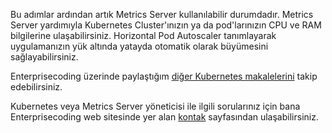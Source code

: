 Bu adımlar ardından artık Metrics Server kullanılabilir durumdadır. Metrics Server yardımıyla Kubernetes Cluster'ınızın ya da pod'larınızın CPU ve RAM bilgilerine ulaşabilirsiniz. Horizontal Pod Autoscaler tanımlayarak uygulamanızın yük altında yatayda otomatik olarak büyümesini sağlayabilirsiniz.

Enterprisecoding üzerinde paylaştığım [diğer Kubernetes makalelerini](http://www.enterprisecoding.com/post/tag/kubernetes) takip edebilirsiniz.

Kubernetes veya Metrics Server yöneticisi ile ilgili sorularınız için bana Enterprisecoding web sitesinde yer alan [kontak](http://www.enterprisecoding.com/contact) sayfasından ulaşabilirsiniz.